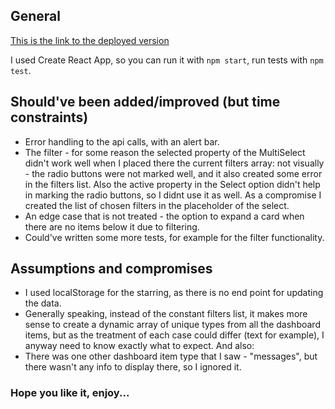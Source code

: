 ## General

[This is the link to the deployed version](https://654fbb72ac022f565e9e8f98--dhis-dash.netlify.app)

I used Create React App, so you can run it with `npm start`, run tests with `npm test`.

## Should've been added/improved (but time constraints)

- Error handling to the api calls, with an alert bar.
- The filter - for some reason the selected property of the MultiSelect didn't work well when I placed there the current filters array: not visually - the radio buttons were not marked well, and it also created some error in the filters list. Also the active property in the Select option didn't help in marking the radio buttons, so I didnt use it as well. As a compromise I created the list of chosen filters in the placeholder of the select.
- An edge case that is not treated - the option to expand a card when there are no items below it due to filtering.
- Could've written some more tests, for example for the filter functionality.

  
## Assumptions and compromises

- I used localStorage for the starring, as there is no end point for updating the data.
- Generally speaking, instead of the constant filters list, it makes more sense to create a dynamic array of unique types from all the dashboard items, but as the treatment of each case could differ (text for example), I anyway need to know exactly what to expect. And also:
- There was one other dashboard item type that I saw - "messages", but there wasn't any info to display there, so I ignored it.

  
  

### Hope you like it, enjoy...